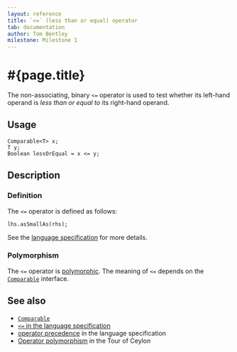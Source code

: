 ```yaml
---
layout: reference
title: `<=` (less than or equal) operator
tab: documentation
author: Tom Bentley
milestone: Milestone 1
---
```


# #{page.title}

The non-associating, binary `<=` operator is used to test whether its left-hand 
operand is *less than or equal to* its right-hand operand.

## Usage 

    Comparable<T> x;
    T y;
    Boolean lessOrEqual = x <= y;

## Description

### Definition

The `<=` operator is defined as follows:

    lhs.asSmallAs(rhs);

See the [language specification](#{site.urls.spec}#equalitycomparison) for more details.

### Polymorphism

The `<=` operator is [polymorphic](/documentation/reference/operator/operator-polymorphism). 
The meaning of `<=` depends on the 
[`Comparable`](../../ceylon.language/Comparable) interface.

## See also

* [`Comparable`](../../ceylon.language/Comparable)
* [`<=` in the language specification](#{site.urls.spec}#equalitycomparison)
* [operator precedence](#{site.urls.spec}#operatorprecedence) in the 
  language specification
* [Operator polymorphism](/documentation/tour/language-module/#operator_polymorphism) 
  in the Tour of Ceylon

